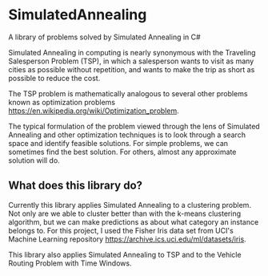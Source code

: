 # SimulatedAnnealing
A library of problems solved by Simulated Annealing in C#

Simulated Annealing in computing is nearly synonymous with the Traveling Salesperson Problem (TSP), in which a salesperson wants to visit as many cities as possible without repetition, and wants to make the trip as short as possible to reduce the cost.

The TSP problem is mathematically analogous to several other problems known as optimization problems https://en.wikipedia.org/wiki/Optimization_problem.

The typical formulation of the problem viewed through the lens of Simulated Annealing and other optimization techniques is to look through a search space and identify feasible solutions. For simple problems, we can sometimes find the best solution. For others, almost any approximate solution will do.

## What does this library do?
Currently this library applies Simulated Annealing to a clustering problem. Not only are we able to cluster better than with the k-means clustering algorithm, but we can make predictions as about what category an instance belongs to. For this project, I used the Fisher Iris data set from UCI's Machine Learning repository https://archive.ics.uci.edu/ml/datasets/iris.

This library also applies Simulated Annealing to TSP and to the Vehicle Routing Problem with Time Windows.
